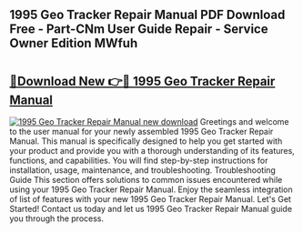 ## 1995 Geo Tracker Repair Manual PDF Download Free - Part-CNm User Guide Repair - Service Owner Edition MWfuh

# <h2><a href="http://bc36224.oget.top/?id=1995+Geo+Tracker+Repair+Manual">🔗Download New 👉🔴 1995 Geo Tracker Repair Manual</a></h2>

[![1995 Geo Tracker Repair Manual new download](https://i.imgur.com/5g1atiW.png)](http://bc36224.oget.top/?id=1995+Geo+Tracker+Repair+Manual)
Greetings and welcome to the user manual for your newly assembled 1995 Geo Tracker Repair Manual. This manual is specifically designed to help you get started with your product and provide you with a thorough understanding of its features, functions, and capabilities. You will find step-by-step instructions for installation, usage, maintenance, and troubleshooting. Troubleshooting Guide This section offers solutions to common issues encountered while using your 1995 Geo Tracker Repair Manual. Enjoy the seamless integration of list of features with your new 1995 Geo Tracker Repair Manual. Let's Get Started! Contact us today and let us 1995 Geo Tracker Repair Manual guide you through the process.
